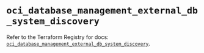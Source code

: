 # `oci_database_management_external_db_system_discovery`

Refer to the Terraform Registry for docs: [`oci_database_management_external_db_system_discovery`](https://registry.terraform.io/providers/hashicorp/oci/7.19.0/docs/resources/database_management_external_db_system_discovery).
